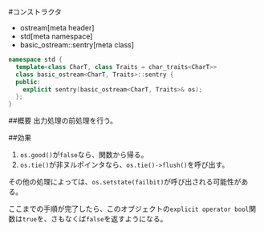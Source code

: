 #コンストラクタ
* ostream[meta header]
* std[meta namespace]
* basic_ostream::sentry[meta class]

```cpp
namespace std {
  template<class CharT, class Traits = char_traits<CharT>>
  class basic_ostream<CharT, Traits>::sentry {
  public:
    explicit sentry(basic_ostream<CharT, Traits>& os);
  };
}
```

##概要
出力処理の前処理を行う。

##効果
1. `os.good()`が`false`なら、関数から帰る。
1. `os.tie()`が非ヌルポインタなら、`os.tie()->flush()`を呼び出す。

その他の処理によっては、`os.setstate(failbit)`が呼び出される可能性がある。

ここまでの手順が完了したら、このオブジェクトの`explicit operator bool`関数は`true`を、さもなくば`false`を返すようになる。
